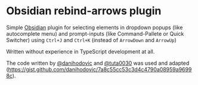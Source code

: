 # Obsidian rebind-arrows plugin

Simple [Obsidian](https://obsidian.md/) plugin for selecting elements in dropdown popups (like autocomplete menu) and prompt-inputs (like Command-Pallete or Quick Switcher) using `Ctrl+J` and `Ctrl+K` (instead of `ArrowDown` and `ArrowUp`)

Written without experience in TypeScript development at all.

The code written by [@danihodovic](https://github.com/danihodovic) and [@tuta0030](https://github.com/tuta0030) was used and adapted (https://gist.github.com/danihodovic/7a8c55cc53c3d4c4790a08959a96998c).